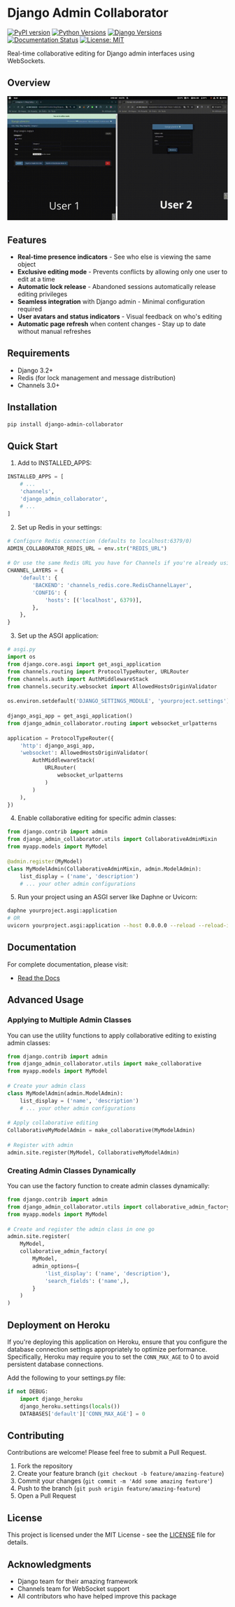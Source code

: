 # Django Admin Collaborator

[![PyPI version](https://badge.fury.io/py/django-admin-collaborator.svg)](https://badge.fury.io/py/django-admin-collaborator)
[![Python Versions](https://img.shields.io/pypi/pyversions/django-admin-collaborator.svg)](https://pypi.org/project/django-admin-collaborator/)
[![Django Versions](https://img.shields.io/badge/django-3.2%2B-blue.svg)](https://www.djangoproject.com/)
[![Documentation Status](https://readthedocs.org/projects/django-admin-collaborator/badge/?version=latest)](https://django-admin-collaborator.readthedocs.io/en/latest/?badge=latest)
[![License: MIT](https://img.shields.io/badge/License-MIT-yellow.svg)](https://opensource.org/licenses/MIT)

Real-time collaborative editing for Django admin interfaces using WebSockets.

## Overview
![Demo](https://raw.githubusercontent.com/Brktrlw/django-admin-collaborator/refs/heads/main/screenshots/demo.gif)

## Features

- **Real-time presence indicators** - See who else is viewing the same object
- **Exclusive editing mode** - Prevents conflicts by allowing only one user to edit at a time
- **Automatic lock release** - Abandoned sessions automatically release editing privileges
- **Seamless integration** with Django admin - Minimal configuration required
- **User avatars and status indicators** - Visual feedback on who's editing
- **Automatic page refresh** when content changes - Stay up to date without manual refreshes

## Requirements

- Django 3.2+
- Redis (for lock management and message distribution)
- Channels 3.0+

## Installation

```bash
pip install django-admin-collaborator
```

## Quick Start

1. Add to INSTALLED_APPS:

```python
INSTALLED_APPS = [
    # ...
    'channels',
    'django_admin_collaborator',
    # ...
]
```

2. Set up Redis in your settings:

```python
# Configure Redis connection (defaults to localhost:6379/0)
ADMIN_COLLABORATOR_REDIS_URL = env.str("REDIS_URL")

# Or use the same Redis URL you have for Channels if you're already using it
CHANNEL_LAYERS = {
    'default': {
        'BACKEND': 'channels_redis.core.RedisChannelLayer',
        'CONFIG': {
            'hosts': [('localhost', 6379)],
        },
    },
}
```

3. Set up the ASGI application:

```python
# asgi.py
import os
from django.core.asgi import get_asgi_application
from channels.routing import ProtocolTypeRouter, URLRouter
from channels.auth import AuthMiddlewareStack
from channels.security.websocket import AllowedHostsOriginValidator

os.environ.setdefault('DJANGO_SETTINGS_MODULE', 'yourproject.settings')

django_asgi_app = get_asgi_application()
from django_admin_collaborator.routing import websocket_urlpatterns

application = ProtocolTypeRouter({
    'http': django_asgi_app,
    'websocket': AllowedHostsOriginValidator(
        AuthMiddlewareStack(
            URLRouter(
                websocket_urlpatterns
            )
        )
    ),
})
```

4. Enable collaborative editing for specific admin classes:

```python
from django.contrib import admin
from django_admin_collaborator.utils import CollaborativeAdminMixin
from myapp.models import MyModel

@admin.register(MyModel)
class MyModelAdmin(CollaborativeAdminMixin, admin.ModelAdmin):
    list_display = ('name', 'description')
    # ... your other admin configurations
```

5. Run your project using an ASGI server like Daphne or Uvicorn:

```bash
daphne yourproject.asgi:application
# OR
uvicorn yourproject.asgi:application --host 0.0.0.0 --reload --reload-include '*.html'
```

## Documentation

For complete documentation, please visit:
- [Read the Docs](https://django-admin-collaborator.readthedocs.io/)

## Advanced Usage

### Applying to Multiple Admin Classes

You can use the utility functions to apply collaborative editing to existing admin classes:

```python
from django.contrib import admin
from django_admin_collaborator.utils import make_collaborative
from myapp.models import MyModel

# Create your admin class
class MyModelAdmin(admin.ModelAdmin):
    list_display = ('name', 'description')
    # ... your other admin configurations

# Apply collaborative editing
CollaborativeMyModelAdmin = make_collaborative(MyModelAdmin)

# Register with admin
admin.site.register(MyModel, CollaborativeMyModelAdmin)
```

### Creating Admin Classes Dynamically

You can use the factory function to create admin classes dynamically:

```python
from django.contrib import admin
from django_admin_collaborator.utils import collaborative_admin_factory
from myapp.models import MyModel

# Create and register the admin class in one go
admin.site.register(
    MyModel, 
    collaborative_admin_factory(
        MyModel, 
        admin_options={
            'list_display': ('name', 'description'),
            'search_fields': ('name',),
        }
    )
)
```

## Deployment on Heroku

If you're deploying this application on Heroku, ensure that you configure the database connection settings appropriately to optimize performance. Specifically, Heroku may require you to set the `CONN_MAX_AGE` to 0 to avoid persistent database connections.

Add the following to your settings.py file:
```python
if not DEBUG:
    import django_heroku
    django_heroku.settings(locals())
    DATABASES['default']['CONN_MAX_AGE'] = 0
```

## Contributing

Contributions are welcome! Please feel free to submit a Pull Request.

1. Fork the repository
2. Create your feature branch (`git checkout -b feature/amazing-feature`)
3. Commit your changes (`git commit -m 'Add some amazing feature'`)
4. Push to the branch (`git push origin feature/amazing-feature`)
5. Open a Pull Request

## License

This project is licensed under the MIT License - see the [LICENSE](LICENSE) file for details.

## Acknowledgments

- Django team for their amazing framework
- Channels team for WebSocket support
- All contributors who have helped improve this package